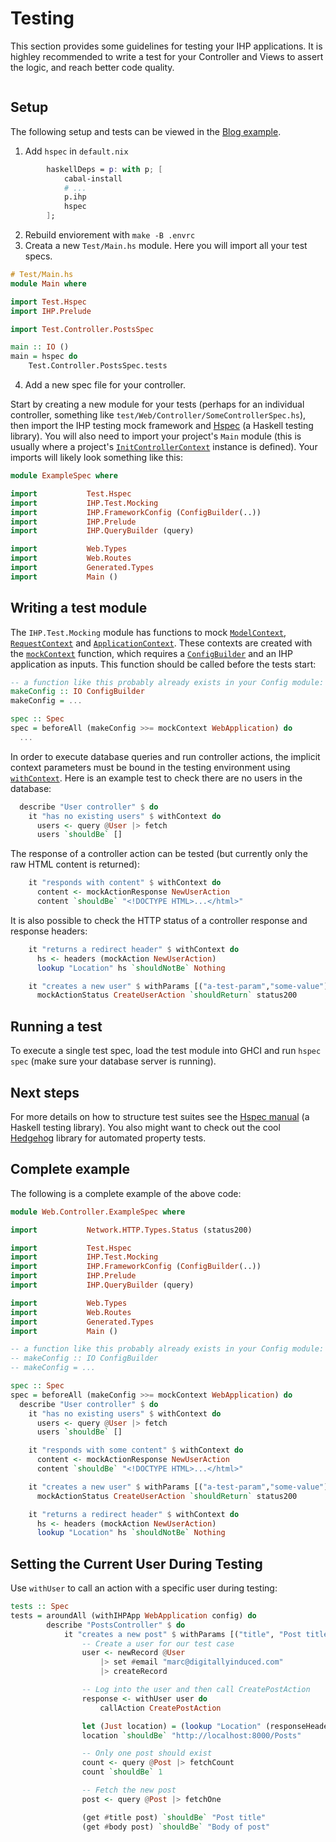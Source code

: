 # Testing

This section provides some guidelines for testing your IHP applications. It is highley recommended to write a test for your Controller and Views to assert the logic, and reach better code quality.

```toc

```

## Setup

The following setup and tests can be viewed in the [Blog example](https://github.com/digitallyinduced/ihp-blog-example-app).

1. Add `hspec` in `default.nix`
```nix
        haskellDeps = p: with p; [
            cabal-install
            # ...
            p.ihp
            hspec
        ];
```
2. Rebuild enviorement with `make -B .envrc`
3. Creata a new `Test/Main.hs` module. Here you will import all your test specs.

```haskell
# Test/Main.hs
module Main where

import Test.Hspec
import IHP.Prelude

import Test.Controller.PostsSpec

main :: IO ()
main = hspec do
    Test.Controller.PostsSpec.tests
```
4. Add a new spec file for your controller.

Start by creating a new module for your tests (perhaps for an individual controller, something like `test/Web/Controller/SomeControllerSpec.hs`), then import the IHP testing mock framework and [Hspec](http://hspec.github.io/) (a Haskell testing library). You will also need to import your project's `Main` module (this is usually where a project's [`InitControllerContext`](https://ihp.digitallyinduced.com/api-docs/IHP-ControllerSupport.html#t:InitControllerContext) instance is defined). Your imports will likely look something like this:

```haskell
module ExampleSpec where

import           Test.Hspec
import           IHP.Test.Mocking
import           IHP.FrameworkConfig (ConfigBuilder(..))
import           IHP.Prelude
import           IHP.QueryBuilder (query)

import           Web.Types
import           Web.Routes
import           Generated.Types
import           Main ()
```

## Writing a test module
The `IHP.Test.Mocking` module has functions to mock [`ModelContext`](https://ihp.digitallyinduced.com/api-docs/IHP-ModelSupport.html#t:ModelContext), [`RequestContext`](https://ihp.digitallyinduced.com/api-docs/IHP-Controller-RequestContext.html#t:RequestContext) and [`ApplicationContext`](https://ihp.digitallyinduced.com/api-docs/IHP-ApplicationContext.html#t:ApplicationContext). These contexts are created with the [`mockContext`](https://ihp.digitallyinduced.com/api-docs/IHP-Test-Mocking.html#v:mockContext) function, which requires a [`ConfigBuilder`](https://ihp.digitallyinduced.com/api-docs/IHP-FrameworkConfig.html#t:ConfigBuilder) and an IHP application as inputs. This function should be called before the tests start:

```haskell
-- a function like this probably already exists in your Config module:
makeConfig :: IO ConfigBuilder
makeConfig = ...

spec :: Spec
spec = beforeAll (makeConfig >>= mockContext WebApplication) do
  ...
```

In order to execute database queries and run controller actions, the implicit context parameters must be bound in the testing environment using [`withContext`](https://ihp.digitallyinduced.com/api-docs/IHP-Test-Mocking.html#v:withContext). Here is an example test to check there are no users in the database:

```haskell
  describe "User controller" $ do
    it "has no existing users" $ withContext do
      users <- query @User |> fetch
      users `shouldBe` []
```

The response of a controller action can be tested (but currently only the raw HTML content is returned):
```haskell
    it "responds with content" $ withContext do
      content <- mockActionResponse NewUserAction
      content `shouldBe` "<!DOCTYPE HTML>...</html>"
```

It is also possible to check the HTTP status of a controller response and response headers:
```haskell
    it "returns a redirect header" $ withContext do
      hs <- headers (mockAction NewUserAction)
      lookup "Location" hs `shouldNotBe` Nothing

    it "creates a new user" $ withParams [("a-test-param","some-value")] do
      mockActionStatus CreateUserAction `shouldReturn` status200
```

## Running a test
To execute a single test spec, load the test module into GHCI and run `hspec spec` (make sure your database server is running).

## Next steps
For more details on how to structure test suites see the [Hspec manual](http://hspec.github.io/) (a Haskell testing library). You also might want to check out the cool [Hedgehog](https://hedgehog.qa/) library for automated property tests.

## Complete example
The following is a complete example of the above code:

```haskell
module Web.Controller.ExampleSpec where

import           Network.HTTP.Types.Status (status200)

import           Test.Hspec
import           IHP.Test.Mocking
import           IHP.FrameworkConfig (ConfigBuilder(..))
import           IHP.Prelude
import           IHP.QueryBuilder (query)

import           Web.Types
import           Web.Routes
import           Generated.Types
import           Main ()

-- a function like this probably already exists in your Config module:
-- makeConfig :: IO ConfigBuilder
-- makeConfig = ...

spec :: Spec
spec = beforeAll (makeConfig >>= mockContext WebApplication) do
  describe "User controller" $ do
    it "has no existing users" $ withContext do
      users <- query @User |> fetch
      users `shouldBe` []

    it "responds with some content" $ withContext do
      content <- mockActionResponse NewUserAction
      content `shouldBe` "<!DOCTYPE HTML>...</html>"

    it "creates a new user" $ withParams [("a-test-param","some-value")] do
      mockActionStatus CreateUserAction `shouldReturn` status200

    it "returns a redirect header" $ withContext do
      hs <- headers (mockAction NewUserAction)
      lookup "Location" hs `shouldNotBe` Nothing
```


## Setting the Current User During Testing

Use `withUser` to call an action with a specific user during testing:

```haskell
tests :: Spec
tests = aroundAll (withIHPApp WebApplication config) do
        describe "PostsController" $ do
            it "creates a new post" $ withParams [("title", "Post title"), ("body", "Body of post")] do
                -- Create a user for our test case
                user <- newRecord @User
                    |> set #email "marc@digitallyinduced.com"
                    |> createRecord

                -- Log into the user and then call CreatePostAction
                response <- withUser user do
                    callAction CreatePostAction

                let (Just location) = (lookup "Location" (responseHeaders response))
                location `shouldBe` "http://localhost:8000/Posts"

                -- Only one post should exist
                count <- query @Post |> fetchCount
                count `shouldBe` 1

                -- Fetch the new post
                post <- query @Post |> fetchOne

                (get #title post) `shouldBe` "Post title"
                (get #body post) `shouldBe` "Body of post"
```
